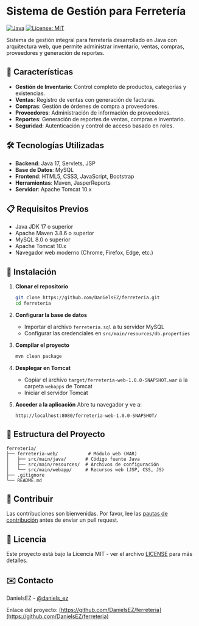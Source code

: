 # Sistema de Gestión para Ferretería

[![Java](https://img.shields.io/badge/Java-17%2B-orange)](https://www.java.com/)
[![License: MIT](https://img.shields.io/badge/License-MIT-yellow.svg)](https://opensource.org/licenses/MIT)

Sistema de gestión integral para ferretería desarrollado en Java con arquitectura web, que permite administrar inventario, ventas, compras, proveedores y generación de reportes.

## 🚀 Características

- **Gestión de Inventario**: Control completo de productos, categorías y existencias.
- **Ventas**: Registro de ventas con generación de facturas.
- **Compras**: Gestión de órdenes de compra a proveedores.
- **Proveedores**: Administración de información de proveedores.
- **Reportes**: Generación de reportes de ventas, compras e inventario.
- **Seguridad**: Autenticación y control de acceso basado en roles.

## 🛠️ Tecnologías Utilizadas

- **Backend**: Java 17, Servlets, JSP
- **Base de Datos**: MySQL
- **Frontend**: HTML5, CSS3, JavaScript, Bootstrap
- **Herramientas**: Maven, JasperReports
- **Servidor**: Apache Tomcat 10.x

## 📋 Requisitos Previos

- Java JDK 17 o superior
- Apache Maven 3.8.6 o superior
- MySQL 8.0 o superior
- Apache Tomcat 10.x
- Navegador web moderno (Chrome, Firefox, Edge, etc.)

## 🚀 Instalación

1. **Clonar el repositorio**
   ```bash
   git clone https://github.com/DanielsEZ/ferreteria.git
   cd ferreteria
   ```

2. **Configurar la base de datos**
   - Importar el archivo `ferreteria.sql` a tu servidor MySQL
   - Configurar las credenciales en `src/main/resources/db.properties`

3. **Compilar el proyecto**
   ```bash
   mvn clean package
   ```

4. **Desplegar en Tomcat**
   - Copiar el archivo `target/ferreteria-web-1.0.0-SNAPSHOT.war` a la carpeta `webapps` de Tomcat
   - Iniciar el servidor Tomcat

5. **Acceder a la aplicación**
   Abre tu navegador y ve a:
   ```
   http://localhost:8080/ferreteria-web-1.0.0-SNAPSHOT/
   ```

## 📂 Estructura del Proyecto

```
ferreteria/
├── ferreteria-web/           # Módulo web (WAR)
│   ├── src/main/java/       # Código fuente Java
│   ├── src/main/resources/  # Archivos de configuración
│   └── src/main/webapp/     # Recursos web (JSP, CSS, JS)
├── .gitignore
└── README.md
```


## 🤝 Contribuir

Las contribuciones son bienvenidas. Por favor, lee las [pautas de contribución](CONTRIBUTING.md) antes de enviar un pull request.

## 📄 Licencia

Este proyecto está bajo la Licencia MIT - ver el archivo [LICENSE](LICENSE) para más detalles.

## ✉️ Contacto

DanielsEZ - [@daniels_ez](https://x.com/Daniels_EZ)

Enlace del proyecto: [https://github.com/DanielsEZ/ferreteria](https://github.com/DanielsEZ/ferreteria)
